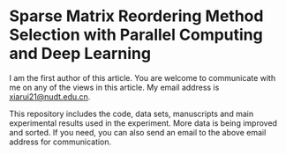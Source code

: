 # Sparse Matrix Reordering Method Selection with Parallel Computing and Deep Learning
I am the first author of this article. You are welcome to communicate with me on any of the views in this article. My email address is xiarui21@nudt.edu.cn.

This repository includes the code, data sets, manuscripts and main experimental results used in the experiment. More data is being improved and sorted. If you need, you can also send an email to the above email address for communication.
